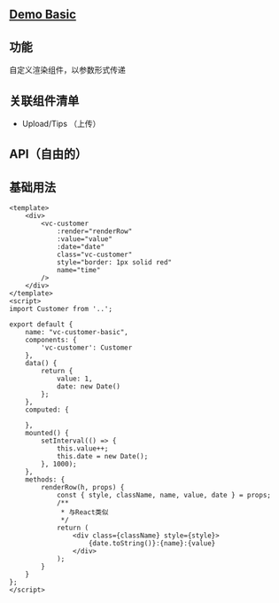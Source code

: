 ## [Demo Basic](https://wya-team.github.io/wya-vc/dist/customer/basic.html)
## 功能
自定义渲染组件，以参数形式传递

## 关联组件清单

- Upload/Tips （上传）

## API（自由的）

## 基础用法

```vue
<template>
	<div>
		<vc-customer
			:render="renderRow"
			:value="value" 
			:date="date" 
			class="vc-customer"
			style="border: 1px solid red"
			name="time"
		/>
	</div>
</template>
<script>
import Customer from '..';

export default {
	name: "vc-customer-basic",
	components: {
		'vc-customer': Customer
	},
	data() {
		return {
			value: 1,
			date: new Date()
		};
	},
	computed: {
		
	},
	mounted() {
		setInterval(() => {
			this.value++;
			this.date = new Date();
		}, 1000);
	},
	methods: {
		renderRow(h, props) {
			const { style, className, name, value, date } = props;
			/**
			 * 与React类似
			 */
			return (
				<div class={className} style={style}>
					{date.toString()}:{name}:{value}
				</div>
			);
		}
	}
};
</script>


```